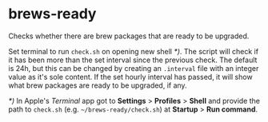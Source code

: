 # brews-ready
Checks whether there are brew packages that are ready to be upgraded.

Set terminal to run `check.sh` on opening new shell _*)_. The script will check if it has been more than the set interval since
the previous check. The default is 24h, but this can be changed by creating an `.interval` file with an integer value as
it's sole content. If the set hourly interval has passed, it will show what brew packages are ready to be upgraded, if
any.


_*)_ In Apple's _Terminal_ app got to **Settings** > **Profiles** > **Shell** and provide the path to `check.sh` (e.g.
`~/brews-ready/check.sh`) at **Startup** > **Run command**.
